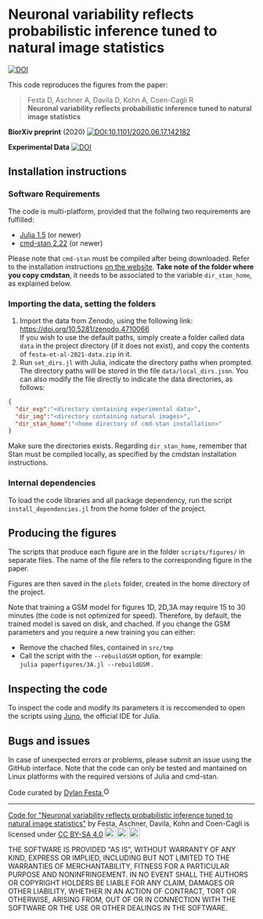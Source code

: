 
# Neuronal variability reflects probabilistic inference tuned to natural image statistics


[![DOI](https://zenodo.org/badge/285367791.svg)](https://zenodo.org/badge/latestdoi/285367791)


This code reproduces the figures from the paper:
>Festa D, Aschner A, Davila D, Kohn A, Coen-Cagli R   
**Neuronal variability reflects probabilistic inference tuned to natural image statistics**

**BiorXiv preprint** (2020) [![DOI:10.1101/2020.06.17.142182](http://img.shields.io/badge/DOI-10.1101/2020.06.17.142182-B31B1B.svg)](https://doi.org/10.1101/2020.06.17.142182)

**Experimental Data**  [![DOI](https://zenodo.org/badge/DOI/10.5281/zenodo.4710066.svg)](https://doi.org/10.5281/zenodo.4710066)

## Installation instructions

### Software Requirements

The code is multi-platform, provided that the follwing two requirements are fulfilled:

+ [Julia 1.5](https://julialang.org/) (or newer)
+ [cmd-stan 2.22](https://mc-stan.org/users/interfaces/cmdstan) (or newer)

Please note that `cmd-stan` must be compiled after being downloaded. Refer to the installation instructions [on the website](https://mc-stan.org/users/interfaces/cmdstan). **Take note of the folder where you copy cmdstan**, it needs to be associated to the  variable `dir_stan_home`, as explained below.

### Importing the data, setting the folders

1. Import the data from Zenodo, using the following link:   
  https://doi.org/10.5281/zenodo.4710066  
 If you wish to use the default paths, simply create a folder called data `data` in the project directory (if it does not exist), and copy the contents of `festa-et-al-2021-data.zip` in it.
2. Run `set_dirs.jl` with Julia, indicate the directory paths when prompted. The directory paths will be stored in the file `data/local_dirs.json`. You can also modify the file directly to indicate the data directories, as follows:
```json
{
  "dir_exp":"<directory containing experimental data>",
  "dir_img":"<directory containing natural images>",
  "dir_stan_home":"<home directory of cmd-stan installation>"
}
```
Make sure the directories exists. Regarding `dir_stan_home`, remember that Stan must be compiled locally, as specified by the cmdstan installation instructions.

### Internal dependencies

To load the code libraries and all package dependency, run   the script `install_dependencies.jl` from the home folder of the project.

## Producing the figures

The scripts that produce each figure are in the folder `scripts/figures/` in separate files. The name of the file refers to the corresponding figure in the paper.

Figures are then saved in the `plots` folder, created in the home directory of the project.

 Note that training a GSM model for figures 1D, 2D,3A may require 15 to 30 minutes (the code is not optimized for speed). Therefore, by default, the trained model is saved on disk, and chached. If you change the GSM parameters and you require a new training you can either:

+ Remove the chached files, contained in `src/tmp`
+ Call the script with the `--rebuildGSM` option, for example:  
   `julia paperfigures/3A.jl --rebuildGSM` .

## Inspecting the code

To inspect the code and modify its parameters it is reccomended to open the scripts using [Juno](https://junolab.org/), the official IDE for Julia.

## Bugs and issues

In case of unexpected errors or problems, please submit an issue using the GitHub interface. Note that the code can only be tested and mantained on Linux platforms with the required versions of Julia and cmd-stan.


Code curated by  <a href="https://orcid.org/0000-0003-3803-1542">Dylan Festa <img alt="ORCID logo" src="https://info.orcid.org/wp-content/uploads/2019/11/orcid_16x16.png" width="16" height="16" /></a>

-----

<p xmlns:dct="http://purl.org/dc/terms/" xmlns:cc="http://creativecommons.org/ns#" class="license-text"><a rel="cc:attributionURL" property="dct:title" href="https://github.com/rubencoencagli/festa-et-al-2020">Code for "Neuronal variability reflects probabilistic inference tuned to natural image statistics"</a> by <span property="cc:attributionName">Festa, Aschner, Davila, Kohn and Coen-Cagli</span> is licensed under <a rel="license" href="https://creativecommons.org/licenses/by-sa/4.0">CC BY-SA 4.0<img style="height:22px!important;margin-left:3px;vertical-align:text-bottom;" src="https://mirrors.creativecommons.org/presskit/icons/cc.svg?ref=chooser-v1" /><img style="height:22px!important;margin-left:3px;vertical-align:text-bottom;" src="https://mirrors.creativecommons.org/presskit/icons/by.svg?ref=chooser-v1" /><img style="height:22px!important;margin-left:3px;vertical-align:text-bottom;" src="https://mirrors.creativecommons.org/presskit/icons/sa.svg?ref=chooser-v1" /></a></p>

THE SOFTWARE IS PROVIDED "AS IS", WITHOUT WARRANTY OF ANY KIND, EXPRESS OR IMPLIED, INCLUDING BUT NOT LIMITED TO THE WARRANTIES OF  MERCHANTABILITY, FITNESS FOR A PARTICULAR PURPOSE AND NONINFRINGEMENT. IN NO EVENT SHALL THE AUTHORS OR COPYRIGHT HOLDERS BE LIABLE FOR ANY CLAIM, DAMAGES OR OTHER LIABILITY, WHETHER IN AN ACTION OF CONTRACT, TORT OR OTHERWISE, ARISING FROM, OUT OF OR IN CONNECTION WITH THE SOFTWARE OR THE USE OR OTHER DEALINGS IN THE SOFTWARE.
